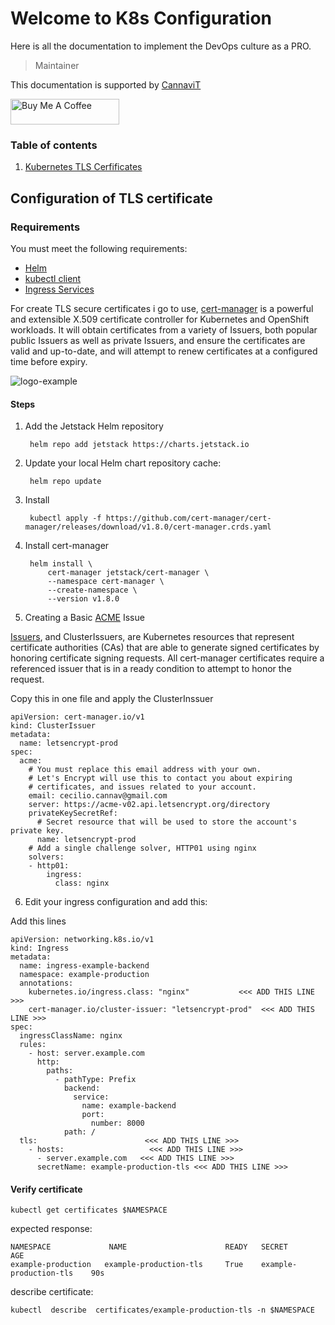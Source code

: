 # Welcome to K8s Configuration


Here is all the documentation to implement the DevOps culture as a PRO. 


> Maintainer

This documentation is supported by [CannaviT](https://github.com/cannavit)


<a href="https://www.buymeacoffee.com/cannavit" target="_blank"><img src="https://cdn.buymeacoffee.com/buttons/default-orange.png" alt="Buy Me A Coffee" height="41" width="174"></a>
###  Table of contents

1. [Kubernetes TLS Cerfificates](#tls-certificates)


## Configuration of TLS certificate <a name="tls-certificates"></a>


### Requirements

You must meet the following requirements: 

- [Helm](https://helm.sh/docs/intro/install/#helm)
- [kubectl client](https://kubernetes.io/docs/tasks/tools/)
- [Ingress Services](https://kubernetes.io/docs/concepts/services-networking/ingress/)


For create TLS secure certificates i go to use, [cert-manager](https://cert-manager.io/) is a powerful and extensible X.509 certificate controller for Kubernetes and OpenShift workloads. It will obtain certificates from a variety of Issuers, both popular public Issuers as well as private Issuers, and ensure the certificates are valid and up-to-date, and will attempt to renew certificates at a configured time before expiry.

![logo-example](https://cert-manager.io/images/cert-manager-graphic.svg ':size=100%')

#### Steps

1. Add the Jetstack Helm repository

        helm repo add jetstack https://charts.jetstack.io

2. Update your local Helm chart repository cache:

        helm repo update

3. Install

        kubectl apply -f https://github.com/cert-manager/cert-manager/releases/download/v1.8.0/cert-manager.crds.yaml

4. Install cert-manager

        helm install \
            cert-manager jetstack/cert-manager \
            --namespace cert-manager \
            --create-namespace \
            --version v1.8.0

5. Creating a Basic [ACME](https://cert-manager.io/docs/configuration/acme/#creating-a-basic-acme-issuer) Issue

[Issuers](https://cert-manager.io/docs/concepts/issuer/), and ClusterIssuers, are Kubernetes resources that represent certificate authorities (CAs) that are able to generate signed certificates by honoring certificate signing requests. All cert-manager certificates require a referenced issuer that is in a ready condition to attempt to honor the request.


Copy this in one file and apply the ClusterInssuer

    apiVersion: cert-manager.io/v1
    kind: ClusterIssuer
    metadata:
      name: letsencrypt-prod
    spec:
      acme:
        # You must replace this email address with your own.
        # Let's Encrypt will use this to contact you about expiring
        # certificates, and issues related to your account.
        email: cecilio.cannav@gmail.com
        server: https://acme-v02.api.letsencrypt.org/directory
        privateKeySecretRef:
          # Secret resource that will be used to store the account's private key.
          name: letsencrypt-prod
        # Add a single challenge solver, HTTP01 using nginx
        solvers:
        - http01:
            ingress:
              class: nginx

6. Edit your ingress configuration and add this:

Add this lines

    apiVersion: networking.k8s.io/v1
    kind: Ingress
    metadata:
      name: ingress-example-backend
      namespace: example-production
      annotations:
        kubernetes.io/ingress.class: "nginx"           <<< ADD THIS LINE >>>
        cert-manager.io/cluster-issuer: "letsencrypt-prod"  <<< ADD THIS LINE >>>
    spec:
      ingressClassName: nginx
      rules:
        - host: server.example.com
          http:
            paths:
              - pathType: Prefix
                backend:
                  service:
                    name: example-backend
                    port:
                      number: 8000
                path: /
      tls:                        <<< ADD THIS LINE >>>
        - hosts:                   <<< ADD THIS LINE >>>
          - server.example.com   <<< ADD THIS LINE >>>
          secretName: example-production-tls <<< ADD THIS LINE >>>


#### Verify certificate 

    kubectl get certificates $NAMESPACE

expected response:

    NAMESPACE             NAME                      READY   SECRET                    AGE
    example-production   example-production-tls     True    example-production-tls    90s


describe certificate:

    kubectl  describe  certificates/example-production-tls -n $NAMESPACE

